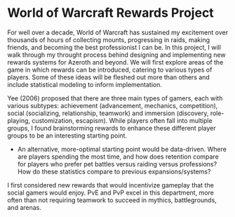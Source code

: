 # World of Warcraft Rewards Project
For well over a decade, World of Warcraft has sustained my excitement over thousands of hours of collecting mounts, progressing in raids, making friends, and becoming the best professionist I can be. In this project, I will walk through my throught process behind designing and implementing new rewards systems for Azeroth and beyond. We will first explore areas of the game in which rewards can be introduced, catering to various types of players. Some of these ideas will be fleshed out more than others and include statistical modeling to inform implementation.

Yee (2006) proposed that there are three main types of gamers, each with various subtypes: achievement (advancement, mechanics, competition), social (socializing, relationship, teamwork) and immersion (discovery, role-playing, customization, escapism). While players often fall into multiple groups, I found brainstorming rewards to enhance these different player groups to be an interesting starting point. 
- An alternative, more-optimal starting point would be data-driven. Where are players spending the most time, and how does retention compare for players who prefer pet battles versus raiding versus professions? How do these statistics compare to previous expansions/systems?

I first considered new rewards that would incentivize gameplay that the social gamers would enjoy. PvE and PvP excel in this department, more often than not requiring teamwork to succeed in mythics, battlegrounds, and arenas. 

